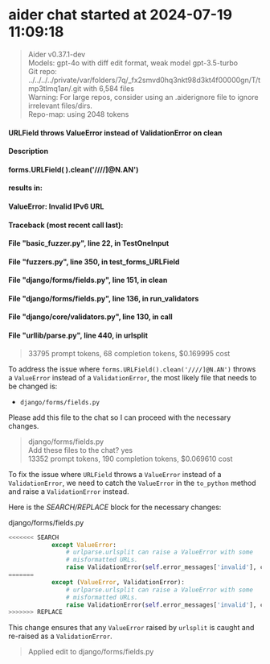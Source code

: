 
# aider chat started at 2024-07-19 11:09:18

> Aider v0.37.1-dev  
> Models: gpt-4o with diff edit format, weak model gpt-3.5-turbo  
> Git repo: ../../../../private/var/folders/7q/_fx2smvd0hq3nkt98d3kt4f00000gn/T/tmp3tlmq1an/.git with 6,584 files  
> Warning: For large repos, consider using an .aiderignore file to ignore irrelevant files/dirs.  
> Repo-map: using 2048 tokens  

#### URLField throws ValueError instead of ValidationError on clean  
#### Description  
#### 	  
#### forms.URLField( ).clean('////]@N.AN')  
#### results in:  
#### 	ValueError: Invalid IPv6 URL  
#### 	Traceback (most recent call last):  
#### 	 File "basic_fuzzer.py", line 22, in TestOneInput  
#### 	 File "fuzzers.py", line 350, in test_forms_URLField  
#### 	 File "django/forms/fields.py", line 151, in clean  
#### 	 File "django/forms/fields.py", line 136, in run_validators  
#### 	 File "django/core/validators.py", line 130, in __call__  
#### 	 File "urllib/parse.py", line 440, in urlsplit  
> 33795 prompt tokens, 68 completion tokens, $0.169995 cost  

To address the issue where `forms.URLField().clean('////]@N.AN')` throws a `ValueError` instead of a `ValidationError`, the most likely file that needs to be changed is:

- `django/forms/fields.py`

Please add this file to the chat so I can proceed with the necessary changes.

> django/forms/fields.py  
> Add these files to the chat? yes  
> 13352 prompt tokens, 190 completion tokens, $0.069610 cost  

To fix the issue where `URLField` throws a `ValueError` instead of a `ValidationError`, we need to catch the `ValueError` in the `to_python` method and raise a `ValidationError` instead.

Here is the *SEARCH/REPLACE* block for the necessary changes:

django/forms/fields.py
```python
<<<<<<< SEARCH
            except ValueError:
                # urlparse.urlsplit can raise a ValueError with some
                # misformatted URLs.
                raise ValidationError(self.error_messages['invalid'], code='invalid')
=======
            except (ValueError, ValidationError):
                # urlparse.urlsplit can raise a ValueError with some
                # misformatted URLs.
                raise ValidationError(self.error_messages['invalid'], code='invalid')
>>>>>>> REPLACE
```

This change ensures that any `ValueError` raised by `urlsplit` is caught and re-raised as a `ValidationError`.

> Applied edit to django/forms/fields.py  
